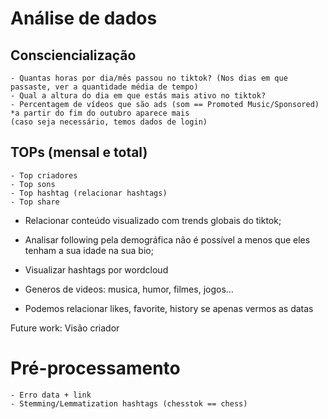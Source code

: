 # Análise de dados

## Consciencialização
    - Quantas horas por dia/mês passou no tiktok? (Nos dias em que passaste, ver a quantidade média de tempo)
    - Qual a altura do dia em que estás mais ativo no tiktok? 
    - Percentagem de vídeos que são ads (som == Promoted Music/Sponsored) *a partir do fim do outubro aparece mais
    (caso seja necessário, temos dados de login)

## TOPs (mensal e total)
    - Top criadores
    - Top sons
    - Top hashtag (relacionar hashtags)
    - Top share

- Relacionar conteúdo visualizado com trends globais do tiktok;
- Analisar following pela demográfica não é possível a menos que eles tenham a sua idade na sua bio;

- Visualizar hashtags por wordcloud
- Generos de videos: musica, humor, filmes, jogos...

- Podemos relacionar likes, favorite, history se apenas vermos as datas

Future work: Visão criador


# Pré-processamento
    - Erro data + link
    - Stemming/Lemmatization hashtags (chesstok == chess)